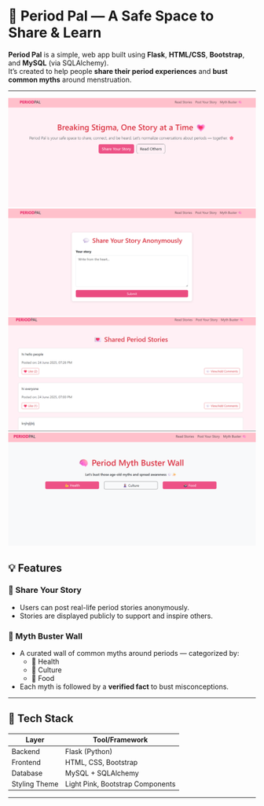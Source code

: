 # 🌸 Period Pal — A Safe Space to Share & Learn

**Period Pal** is a simple, web app built using **Flask**, **HTML/CSS**, **Bootstrap**, and **MySQL** (via SQLAlchemy).  
It’s created to help people **share their period experiences** and **bust common myths** around menstruation.

---

![Landing Page](https://github.com/Khawaish2006/periodpal/blob/main/Screenshot%202025-06-25%20205903.png)
![Landing Page](https://github.com/Khawaish2006/periodpal/blob/main/Screenshot%202025-07-12%20233845.png)
![Landing Page](https://github.com/Khawaish2006/periodpal/blob/main/Screenshot%202025-06-25%20205936.png)
![Landing Page](https://github.com/Khawaish2006/periodpal/blob/main/Screenshot%202025-07-12%20233906.png)

## 💡 Features

### 📝 Share Your Story
- Users can post real-life period stories anonymously.
- Stories are displayed publicly to support and inspire others.

### 🧠 Myth Buster Wall
- A curated wall of common myths around periods — categorized by:
  - 💪 Health  
  - 🧕 Culture  
  - 🍱 Food
- Each myth is followed by a **verified fact** to bust misconceptions.
---

## 🔧 Tech Stack

| Layer         | Tool/Framework    |
|---------------|-------------------|
| Backend       | Flask (Python)    |
| Frontend      | HTML, CSS, Bootstrap |
| Database      | MySQL + SQLAlchemy |
| Styling Theme | Light Pink, Bootstrap Components |

---
